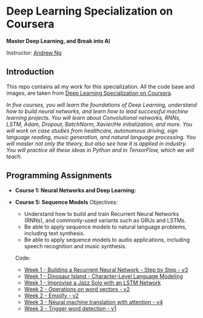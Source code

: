 # Deep Learning Specialization on Coursera

**Master Deep Learning, and Break into AI**

Instructor: [Andrew Ng](http://www.andrewng.org/)

## Introduction

This repo contains all my work for this specialization. All the code base and images, are taken from [Deep Learning Specialization on Coursera](https://www.coursera.org/specializations/deep-learning).

*In five courses, you will learn the foundations of Deep Learning, understand how to build neural networks, and learn how to lead successful machine learning projects. You will learn about Convolutional networks, RNNs, LSTM, Adam, Dropout, BatchNorm, Xavier/He initialization, and more. You will work on case studies from healthcare, autonomous driving, sign language reading, music generation, and natural language processing. You will master not only the theory, but also see how it is applied in industry. You will practice all these ideas in Python and in TensorFlow, which we will teach.*

## Programming Assignments

- **Course 1: Neural Networks and Deep Learning:**

  
- **Course 5: Sequence Models**
  Objectives:
  + Understand how to build and train Recurrent Neural Networks (RNNs), and commonly-used variants such as GRUs and LSTMs.
  + Be able to apply sequence models to natural language problems, including text synthesis. 
  + Be able to apply sequence models to audio applications, including speech recognition and music synthesis.
  
  Code:
  + [Week 1 - Building a Recurrent Neural Network - Step by Step - v3](https://github.com/gemaatienza/Deep-Learning-Coursera/blob/master/5.%20Sequence%20Models/Building%20a%20Recurrent%20Neural%20Network%20-%20Step%20by%20Step%20-%20v3.ipynb)
  + [Week 1 - Dinosaur Island - Character-Level Language Modeling](https://github.com/gemaatienza/Deep-Learning-Coursera/blob/master/5.%20Sequence%20Models/Dinosaurus%20Island%20--%20Character%20level%20language%20model%20final%20-%20v3.ipynb)
  + [Week 1 - Improvise a Jazz Solo with an LSTM Network](https://github.com/gemaatienza/Deep-Learning-Coursera/blob/master/5.%20Sequence%20Models/Improvise%20a%20Jazz%20Solo%20with%20an%20LSTM%20Network%20-%20v3.ipynb)
  + [Week 2 - Operations on word vectors - v2](https://github.com/gemaatienza/Deep-Learning-Coursera/blob/master/5.%20Sequence%20Models/Operations%20on%20word%20vectors%20-%20v2.ipynb)
  + [Week 2 - Emojify - v2](https://github.com/gemaatienza/Deep-Learning-Coursera/blob/master/5.%20Sequence%20Models/Emojify%2B-%2Bv2.ipynb)
  + [Week 3 - Neural machine translation with attention - v4](https://github.com/gemaatienza/Deep-Learning-Coursera/blob/master/5.%20Sequence%20Models/Neural%20machine%20translation%20with%20attention%20-%20v4.ipynb)
  + [Week 3 - Trigger word detection - v1](https://github.com/gemaatienza/Deep-Learning-Coursera/blob/master/5.%20Sequence%20Models/Trigger%20word%20detection%20-%20v1.ipynb)
